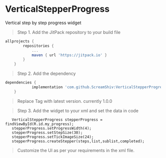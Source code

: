 # VerticalStepperProgress
Vertical step by step progress widget

> Step 1. Add the JitPack repository to your build file

```gradle
allprojects {
		repositories {
			...
			maven { url 'https://jitpack.io' }
		}
	}
```  
> Step 2. Add the dependency

```gradle
dependencies {
	        implementation 'com.github.ScreamShiv:VerticalStepperProgress:Tag'
	}
```	
  
> Replace Tag with latest version. currently 1.0.0  

> Step 3. Add the widget to your xml and set the data in code

```
   VerticalStepperProgress stepperProgress = findViewById(R.id.my_progress);
   stepperProgress.setProgressWidth(4);
   stepperProgress.setStepSize(30);
   stepperProgress.setTickImageSize(24);
   stepperProgress.createStepper(steps,list,sublist,completed);
```

> Customize the UI as per your requirements in the xml file.
  
  
